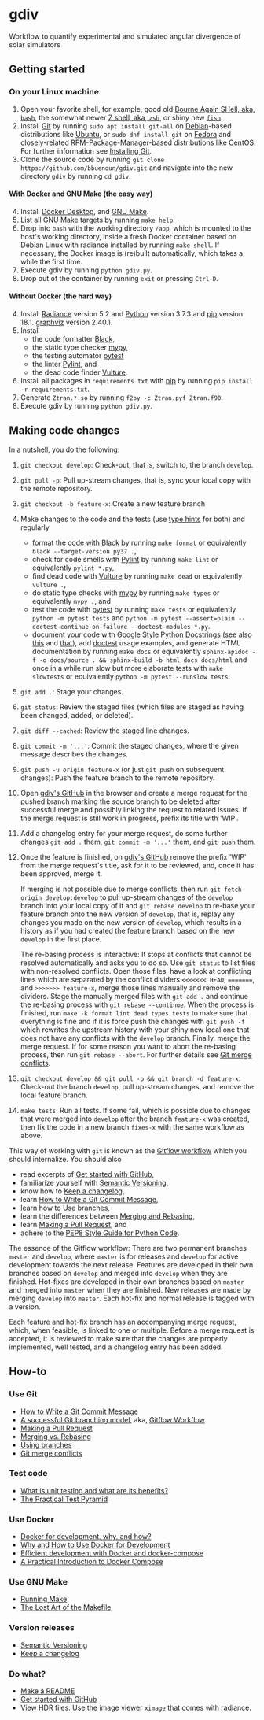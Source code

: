 # gdiv
Workflow to quantify experimental and simulated angular divergence of solar simulators

## Getting started

### On your Linux machine
1. Open your favorite shell, for example, good old
   [Bourne Again SHell, aka, `bash`](https://www.gnu.org/software/bash/),
   the somewhat newer
   [Z shell, aka, `zsh`](https://www.zsh.org/),
   or shiny new
   [`fish`](https://fishshell.com/).
2. Install [Git](https://git-scm.com/) by running
   `sudo apt install git-all` on [Debian](https://www.debian.org/)-based
   distributions like [Ubuntu](https://ubuntu.com/), or
   `sudo dnf install git` on [Fedora](https://getfedora.org/) and closely-related
   [RPM-Package-Manager](https://rpm.org/)-based distributions like
   [CentOS](https://www.centos.org/). For further information see
   [Installing Git](https://git-scm.com/book/en/v2/Getting-Started-Installing-Git).
3. Clone the source code by running
   `git clone https://github.com/bbuenoun/gdiv.git` and navigate
   into the new directory `gdiv` by running `cd gdiv`.

#### With Docker and GNU Make (the easy way)
4. Install [Docker Desktop](https://www.docker.com/products/docker-desktop), and
   [GNU Make](https://www.gnu.org/software/make/).
5. List all GNU Make targets by running `make help`.
6. Drop into `bash` with the working directory `/app`, which
   is mounted to the host's working directory, inside a fresh Docker container
   based on Debian Linux with radiance installed by running `make shell`.
   If necessary, the Docker image is (re)built automatically, which takes
   a while the first time.
7. Execute gdiv by running `python gdiv.py`.
8. Drop out of the container by running `exit` or pressing `Ctrl-D`.

#### Without Docker (the hard way)
4. Install [Radiance](https://www.radiance-online.org/) version 5.2 and
   [Python](https://www.python.org/) version 3.7.3 and
   [pip](https://pip.pypa.io/en/stable/) version 18.1.
   [graphviz](https://www.graphviz.org) version 2.40.1.
5. Install
   * the code formatter [Black](https://github.com/psf/black),
   * the static type checker [mypy](http://mypy-lang.org),
   * the testing automator [pytest](https://docs.pytest.org)
   * the linter [Pylint](https://www.pylint.org/), and
   * the dead code finder [Vulture](https://github.com/jendrikseipp/vulture).
6. Install all packages in `requirements.txt` with
   [pip](https://pip.pypa.io/en/stable/) by running
   `pip install -r requirements.txt`.
7. Generate `Ztran.*.so` by running `f2py -c Ztran.pyf Ztran.f90`.
8. Execute gdiv by running `python gdiv.py`.

## Making code changes
In a nutshell, you do the following:
1. `git checkout develop`: Check-out, that is, switch to, the branch `develop`.
1. `git pull -p`: Pull up-stream changes, that is, sync your local copy with
   the remote repository.
1. `git checkout -b feature-x`: Create a new feature branch
1. Make changes to the code and the tests (use [type
   hints](https://docs.python.org/3/library/typing.html) for both) and
   regularly
   * format the code with
     [Black](https://github.com/psf/black) by running `make format` or
     equivalently `black --target-version py37 .`,
   * check for code smells with
     [Pylint](https://www.pylint.org/) by running `make lint` or equivalently
     `pylint *.py`,
   * find dead code with
     [Vulture](https://github.com/jendrikseipp/vulture) by running `make dead` or
     equivalently `vulture .`,
   * do static type checks with
     [mypy](http://mypy-lang.org/) by running `make types` or equivalently `mypy
     .`, and
   * test the code with [pytest](https://docs.pytest.org/en/) by running
     `make tests` or equivalently `python -m pytest tests` and `python -m pytest
     --assert=plain --doctest-continue-on-failure --doctest-modules *.py`.
   * document your code with
     [Google Style Python Docstrings](https://github.com/google/styleguide/blob/gh-pages/pyguide.md#38-comments-and-docstrings)
     (see also
     [this](https://sphinxcontrib-napoleon.readthedocs.io/en/latest/example_google.html)
     and
     [that](https://www.python.org/dev/peps/pep-0257/)),
     add
     [doctest](https://docs.python.org/3/library/doctest.html)
     usage examples, and generate HTML documentation by running `make docs` or
     equivalently `sphinx-apidoc -f -o docs/source . && sphinx-build -b html
     docs docs/html`
   and once in a while run slow but more elaborate tests with `make slowtests`
   or equivalently `python -m pytest --runslow tests`.
1. `git add .`: Stage your changes.
1. `git status`: Review the staged files (which files are staged as having been
   changed, added, or deleted).
1. `git diff --cached`: Review the staged line changes.
1. `git commit -m '...'`: Commit the staged changes, where the given message
   describes the changes.
1. `git push -u origin feature-x` (or just `git push` on subsequent changes):
   Push the feature branch to the remote repository.
1. Open [gdiv's GitHub](https://github.com/bbuenoun/gdiv) in
   the browser and create a merge request for the pushed branch marking the
   source branch to be deleted after successful merge and possibly linking the
   request to related issues. If the merge request is still work in progress,
   prefix its title with 'WIP'.
1. Add a changelog entry for your merge request, do some further changes `git
    add .` them, `git commit -m '...'` them, and `git push` them.
1. Once the feature is finished, on
   [gdiv's GitHub](https://github.com/bbuenoun/gdiv)
   remove the prefix 'WIP' from the merge request's title, ask for it to be
   reviewed, and, once it has been approved, merge it.

   If merging is not possible due to merge conflicts, then run `git fetch
   origin develop:develop` to pull up-stream changes of the `develop` branch
   into your local copy of it and `git rebase develop` to re-base your feature
   branch onto the new version of `develop`, that is, replay any changes you
   made on the new version of `develop`, which results in a history as if you
   had created the feature branch based on the new `develop` in the first
   place.

   The re-basing process is interactive: It stops at conflicts that cannot be
   resolved automatically and asks you to do so. Use `git status` to list
   files with non-resolved conflicts. Open those files, have a look at
   conflicting lines which are separated by the conflict dividers `<<<<<<<
   HEAD`, `=======`, and `>>>>>>> feature-x`, merge those lines manually and
   remove the dividers. Stage the manually merged files with `git add .` and
   continue the re-basing process with `git rebase --continue`. When the
   process is finished, run `make -k format lint dead types tests` to make
   sure that everything is fine and if it is force push the changes with `git
   push -f` which rewrites the upstream history with your shiny new local one
   that does not have any conflicts with the `develop` branch. Finally, merge
   the merge request. If for some reason you want to abort the re-basing
   process, then run `git rebase --abort`. For further details see
   [Git merge conflicts](https://www.atlassian.com/git/tutorials/using-branches/merge-conflicts).
1. `git checkout develop && git pull -p && git branch -d feature-x`: Check-out
   the branch `develop`, pull up-stream changes, and remove the local feature
   branch.
1. `make tests`: Run all tests. If some fail, which is possible due to changes
   that were merged into `develop` after the branch `feature-x` was created,
   then fix the code in a new branch `fixes-x` with the same workflow as above.

This way of working with `git` is known as the [Gitflow
workflow](https://www.atlassian.com/git/tutorials/comparing-workflows/gitflow-workflow)
which you should internalize. You should also
* read excerpts of [Get started with GitHub](https://docs.github.com/en/github/getting-started-with-github/),
* familiarize yourself with [Semantic Versioning](https://semver.org/),
* know how to [Keep a changelog](https://keepachangelog.com/en/1.0.0/),
* learn [How to Write a Git Commit Message](https://chris.beams.io/posts/git-commit/),
* learn how to [Use branches](https://www.atlassian.com/git/tutorials/using-branches),
* learn the differences between [Merging and Rebasing](https://www.atlassian.com/git/tutorials/merging-vs-rebasing),
* learn [Making a Pull Request](https://www.atlassian.com/git/tutorials/making-a-pull-request), and
* adhere to the [PEP8 Style Guide for Python Code](https://www.python.org/dev/peps/pep-0008/).

The essence of the Gitflow workflow: There are two permanent branches `master`
and `develop`, where `master` is for releases and `develop` for active
development towards the next release. Features are developed in their own
branches based on `develop` and merged into `develop` when they are finished.
Hot-fixes are developed in their own branches based on `master` and merged into
`master` when they are finished. New releases are made by merging `develop`
into `master`. Each hot-fix and normal release is tagged with a version.

Each feature and hot-fix branch has an accompanying merge request, which,
when feasible, is linked to one or multiple.
Before a merge request is accepted, it is reviewed to make sure that the
changes are properly implemented, well tested, and a changelog entry has
been added.

## How-to

### Use Git
- [How to Write a Git Commit Message](https://chris.beams.io/posts/git-commit/)
- [A successful Git branching model](https://nvie.com/posts/a-successful-git-branching-model/), aka, [Gitflow Workflow](https://www.atlassian.com/git/tutorials/comparing-workflows/gitflow-workflow)
- [Making a Pull Request](https://www.atlassian.com/git/tutorials/making-a-pull-request)
- [Merging vs. Rebasing](https://www.atlassian.com/git/tutorials/merging-vs-rebasing)
- [Using branches](https://www.atlassian.com/git/tutorials/using-branches)
- [Git merge conflicts](https://www.atlassian.com/git/tutorials/using-branches/merge-conflicts)
### Test code
- [What is unit testing and what are its benefits?](https://stackoverflow.com/questions/1383/what-is-unit-testing/1398#1398)
- [The Practical Test Pyramid](https://martinfowler.com/articles/practical-test-pyramid.html)
### Use Docker
- [Docker for development, why, and how?](https://www.reddit.com/r/docker/comments/982cag/docker_for_development_why_and_how/)
- [Why and How to Use Docker for Development](https://medium.com/travis-on-docker/why-and-how-to-use-docker-for-development-a156c1de3b24)
- [Efficient development with Docker and docker-compose](https://hackernoon.com/efficient-development-with-docker-and-docker-compose-e354b4d24831)
- [A Practical Introduction to Docker Compose](https://hackernoon.com/practical-introduction-to-docker-compose-d34e79c4c2b6)
### Use GNU Make
- [Running Make](https://swcarpentry.github.io/make-novice/reference.html)
- [The Lost Art of the Makefile](https://www.olioapps.com/blog/the-lost-art-of-the-makefile/)
### Version releases
- [Semantic Versioning](https://semver.org/)
- [Keep a changelog](https://keepachangelog.com/en/1.0.0/)
### Do what?
- [Make a README](https://www.makeareadme.com/)
- [Get started with GitHub](https://docs.github.com/en/github/getting-started-with-github/)
- View HDR files: Use the image viewer `ximage` that comes with radiance.

